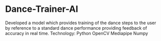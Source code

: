 # Dance-Trainer-AI
Developed a model which provides training of the dance steps to the user by reference to a standard dance performance providing feedback of accuracy in real time.  Technology: Python OpenCV Mediapipe Numpy
